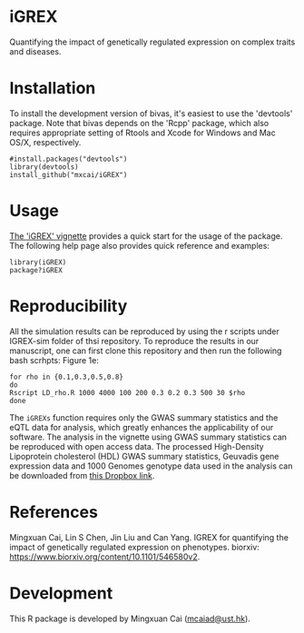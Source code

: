 iGREX
===

Quantifying the impact of genetically regulated expression on complex traits and diseases.

Installation
===========

To install the development version of bivas, it's easiest to use the 'devtools' package. Note that bivas depends on the 'Rcpp' package, which also requires appropriate setting of Rtools and Xcode for Windows and Mac OS/X, respectively.

```
#install.packages("devtools")
library(devtools)
install_github("mxcai/iGREX")
```

Usage
===========
[The 'iGREX' vignette](https://github.com/mxcai/iGREX/blob/master/vignettes/iGREX.pdf?raw=true) provides a quick start for the usage of the package. The following help page also provides quick reference and examples:

```
library(iGREX)
package?iGREX
```

Reproducibility
==========

All the simulation results can be reproduced by using the r scripts under IGREX-sim folder of thsi repository. To reproduce the results in our manuscript, one can first clone this repository and then run the following bash scrhpts:
Figure 1e:
```
for rho in {0.1,0.3,0.5,0.8}
do
Rscript LD_rho.R 1000 4000 100 200 0.3 0.2 0.3 500 30 $rho
done
```
The `iGREXs` function requires only the GWAS summary statistics and the eQTL data for analysis, which greatly enhances the applicability of our software. The analysis in the vignette using GWAS summary statistics can be reproduced with open access data. The processed High-Density Lipoprotein cholesterol (HDL) GWAS summary statistics, Geuvadis gene expression data and 1000 Genomes genotype data used in the analysis can be downloaded from [this Dropbox link](https://www.dropbox.com/sh/xbq0a0or1nmcaef/AABcmzTxgWPJGpcCj9mYOzwma?dl=0).

References
==========

Mingxuan Cai, Lin S Chen, Jin Liu and Can Yang. IGREX for quantifying the impact of genetically regulated expression on phenotypes. biorxiv: https://www.biorxiv.org/content/10.1101/546580v2.


Development
==========

This R package is developed by Mingxuan Cai (mcaiad@ust.hk).
